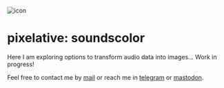 ![icon](https://gitlab.com/azarte/pixelative/-/raw/master/assets/img/logo_64.png)

# pixelative: soundscolor

Here I am exploring options to transform audio data into images... Work in progress!  

Feel free to contact me by [mail](mailto:rodrigovalla@protonmail.ch) or reach me in
[telegram](https://t.me/rvalla) or [mastodon](https://fosstodon.org/@rvalla).

